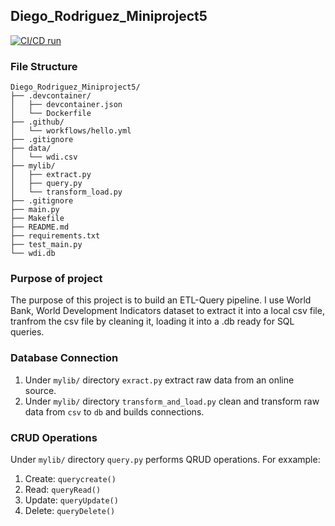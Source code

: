 ## Diego_Rodriguez_Miniproject5
[![CI/CD run](https://github.com/nogibjj/Diego_Rodriguez_Miniproject5/actions/workflows/hello.yml/badge.svg)](https://github.com/nogibjj/Diego_Rodriguez_Miniproject5/actions/workflows/hello.yml)
### File Structure
```
Diego_Rodriguez_Miniproject5/
├── .devcontainer/
│   ├── devcontainer.json
│   └── Dockerfile
├── .github/
│   └── workflows/hello.yml
├── .gitignore
├── data/
│   └── wdi.csv
├── mylib/
│   ├── extract.py
│   ├── query.py
│   └── transform_load.py
├── .gitignore
├── main.py
├── Makefile
├── README.md
├── requirements.txt
├── test_main.py
└── wdi.db
```

### Purpose of project
The purpose of this project is to build an ETL-Query pipeline. I use World Bank, World Development Indicators dataset to extract it into a local csv file, tranfrom the csv file by cleaning it, loading it into a .db ready for SQL queries.



### Database Connection
1. Under `mylib/` directory `exract.py` extract raw data from an online source. 
2. Under `mylib/` directory `transform_and_load.py` clean and transform raw data from `csv` to `db` and builds connections. 

### CRUD Operations
Under `mylib/` directory `query.py` performs QRUD operations. For exxample: 
1. Create: `querycreate()`
2. Read: `queryRead()`
3. Update: `queryUpdate()`
4. Delete: `queryDelete()`

